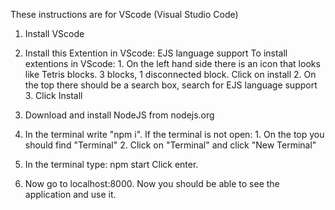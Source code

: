 These instructions are for VScode (Visual Studio Code)

1. Install VScode

2. Install this Extention in VScode: EJS language support
    To install extentions in VScode:
        1. On the left hand side there is an icon that looks like Tetris blocks. 3 blocks, 1 disconnected block. Click on install
        2. On the top there should be a search box, search for EJS language support
        3. Click Install

3. Download and install NodeJS from nodejs.org

4. In the terminal write "npm i".
    If the terminal is not open:
        1. On the top you should find "Terminal"
        2. Click on "Terminal" and click "New Terminal"

5. In the terminal type: npm start
    Click enter.

6. Now go to localhost:8000. Now you should be able to see the application and use it.
